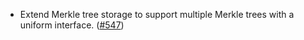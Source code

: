 - Extend Merkle tree storage to support multiple Merkle trees with a uniform
  interface. ([#547](https://github.com/anoma/namada/pull/547))